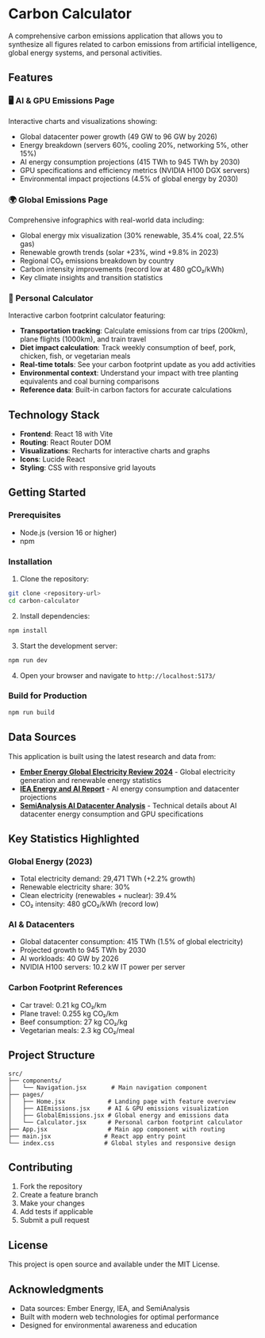 # Carbon Calculator

A comprehensive carbon emissions application that allows you to synthesize all figures related to carbon emissions from artificial intelligence, global energy systems, and personal activities.

## Features

### 🖥️ AI & GPU Emissions Page
Interactive charts and visualizations showing:
- Global datacenter power growth (49 GW to 96 GW by 2026)
- Energy breakdown (servers 60%, cooling 20%, networking 5%, other 15%)
- AI energy consumption projections (415 TWh to 945 TWh by 2030)
- GPU specifications and efficiency metrics (NVIDIA H100 DGX servers)
- Environmental impact projections (4.5% of global energy by 2030)

### 🌍 Global Emissions Page
Comprehensive infographics with real-world data including:
- Global energy mix visualization (30% renewable, 35.4% coal, 22.5% gas)
- Renewable growth trends (solar +23%, wind +9.8% in 2023)
- Regional CO₂ emissions breakdown by country
- Carbon intensity improvements (record low at 480 gCO₂/kWh)
- Key climate insights and transition statistics

### 🧮 Personal Calculator
Interactive carbon footprint calculator featuring:
- **Transportation tracking**: Calculate emissions from car trips (200km), plane flights (1000km), and train travel
- **Diet impact calculation**: Track weekly consumption of beef, pork, chicken, fish, or vegetarian meals
- **Real-time totals**: See your carbon footprint update as you add activities
- **Environmental context**: Understand your impact with tree planting equivalents and coal burning comparisons
- **Reference data**: Built-in carbon factors for accurate calculations

## Technology Stack

- **Frontend**: React 18 with Vite
- **Routing**: React Router DOM
- **Visualizations**: Recharts for interactive charts and graphs
- **Icons**: Lucide React
- **Styling**: CSS with responsive grid layouts

## Getting Started

### Prerequisites
- Node.js (version 16 or higher)
- npm

### Installation

1. Clone the repository:
```bash
git clone <repository-url>
cd carbon-calculator
```

2. Install dependencies:
```bash
npm install
```

3. Start the development server:
```bash
npm run dev
```

4. Open your browser and navigate to `http://localhost:5173/`

### Build for Production

```bash
npm run build
```

## Data Sources

This application is built using the latest research and data from:

- **[Ember Energy Global Electricity Review 2024](https://ember-energy.org/latest-insights/global-electricity-review-2024/electricity-transition-in-2023/)** - Global electricity generation and renewable energy statistics
- **[IEA Energy and AI Report](https://www.iea.org/reports/energy-and-ai/energy-demand-from-ai)** - AI energy consumption and datacenter projections
- **[SemiAnalysis AI Datacenter Analysis](https://semianalysis.com/2024/03/13/ai-datacenter-energy-dilemma-race/)** - Technical details about AI datacenter energy consumption and GPU specifications

## Key Statistics Highlighted

### Global Energy (2023)
- Total electricity demand: 29,471 TWh (+2.2% growth)
- Renewable electricity share: 30%
- Clean electricity (renewables + nuclear): 39.4%
- CO₂ intensity: 480 gCO₂/kWh (record low)

### AI & Datacenters
- Global datacenter consumption: 415 TWh (1.5% of global electricity)
- Projected growth to 945 TWh by 2030
- AI workloads: 40 GW by 2026
- NVIDIA H100 servers: 10.2 kW IT power per server

### Carbon Footprint References
- Car travel: 0.21 kg CO₂/km
- Plane travel: 0.255 kg CO₂/km
- Beef consumption: 27 kg CO₂/kg
- Vegetarian meals: 2.3 kg CO₂/meal

## Project Structure

```
src/
├── components/
│   └── Navigation.jsx       # Main navigation component
├── pages/
│   ├── Home.jsx            # Landing page with feature overview
│   ├── AIEmissions.jsx     # AI & GPU emissions visualization
│   ├── GlobalEmissions.jsx # Global energy and emissions data
│   └── Calculator.jsx      # Personal carbon footprint calculator
├── App.jsx                 # Main app component with routing
├── main.jsx               # React app entry point
└── index.css              # Global styles and responsive design
```

## Contributing

1. Fork the repository
2. Create a feature branch
3. Make your changes
4. Add tests if applicable
5. Submit a pull request

## License

This project is open source and available under the MIT License.

## Acknowledgments

- Data sources: Ember Energy, IEA, and SemiAnalysis
- Built with modern web technologies for optimal performance
- Designed for environmental awareness and education